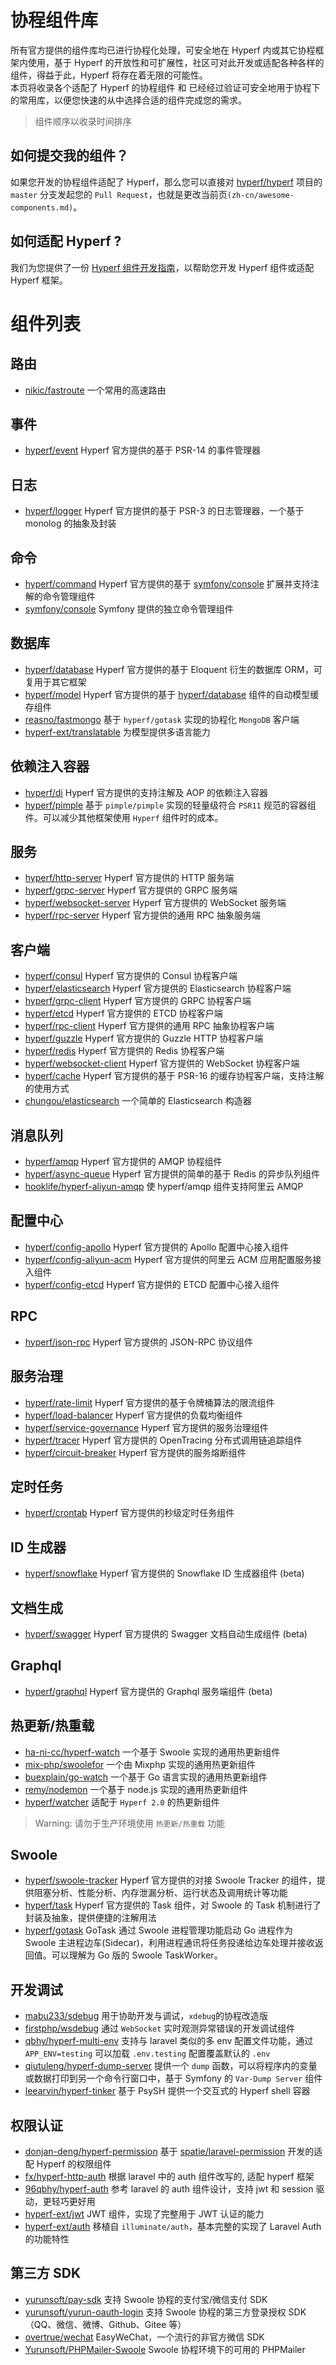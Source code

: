 # 协程组件库

所有官方提供的组件库均已进行协程化处理，可安全地在 Hyperf 内或其它协程框架内使用，基于 Hyperf 的开放性和可扩展性，社区可对此开发或适配各种各样的组件，得益于此，Hyperf 将存在着无限的可能性。   
本页将收录各个适配了 Hyperf 的协程组件 和 已经经过验证可安全地用于协程下的常用库，以便您快速的从中选择合适的组件完成您的需求。

> 组件顺序以收录时间排序

## 如何提交我的组件？

如果您开发的协程组件适配了 Hyperf，那么您可以直接对 [hyperf/hyperf](https://github.com/hyperf/hyperf) 项目的 `master` 分支发起您的 `Pull Request`，也就是更改当前页`(zh-cn/awesome-components.md)`。

## 如何适配 Hyperf ?

我们为您提供了一份 [Hyperf 组件开发指南](zh-cn/component-guide/intro.md)，以帮助您开发 Hyperf 组件或适配 Hyperf 框架。

# 组件列表

## 路由

- [nikic/fastroute](https://github.com/nikic/FastRoute) 一个常用的高速路由

## 事件

- [hyperf/event](https://github.com/hyperf/event) Hyperf 官方提供的基于 PSR-14 的事件管理器

## 日志

- [hyperf/logger](https://github.com/hyperf/logger) Hyperf 官方提供的基于 PSR-3 的日志管理器，一个基于 monolog 的抽象及封装

## 命令

- [hyperf/command](https://github.com/hyperf/command) Hyperf 官方提供的基于 [symfony/console](https://github.com/symfony/console) 扩展并支持注解的命令管理组件
- [symfony/console](https://github.com/symfony/console) Symfony 提供的独立命令管理组件

## 数据库

- [hyperf/database](https://github.com/hyperf/database) Hyperf 官方提供的基于 Eloquent 衍生的数据库 ORM，可复用于其它框架
- [hyperf/model](https://github.com/hyperf/model) Hyperf 官方提供的基于 [hyperf/database](https://github.com/hyperf/database) 组件的自动模型缓存组件 
- [reasno/fastmongo](https://github.com/Reasno/fastmongo) 基于 `hyperf/gotask` 实现的协程化 `MongoDB` 客户端
- [hyperf-ext/translatable](https://github.com/hyperf-ext/translatable) 为模型提供多语言能力

## 依赖注入容器

- [hyperf/di](https://github.com/hyperf/di) Hyperf 官方提供的支持注解及 AOP 的依赖注入容器
- [hyperf/pimple](https://github.com/hyperf-cloud/pimple-integration) 基于 `pimple/pimple` 实现的轻量级符合 `PSR11` 规范的容器组件。可以减少其他框架使用 `Hyperf` 组件时的成本。

## 服务

- [hyperf/http-server](https://github.com/hyperf/http-server) Hyperf 官方提供的 HTTP 服务端
- [hyperf/grpc-server](https://github.com/hyperf/grpc-server) Hyperf 官方提供的 GRPC 服务端
- [hyperf/websocket-server](https://github.com/hyperf/websocket-server) Hyperf 官方提供的 WebSocket 服务端
- [hyperf/rpc-server](https://github.com/hyperf/rpc-server) Hyperf 官方提供的通用 RPC 抽象服务端

## 客户端

- [hyperf/consul](https://github.com/hyperf/consul) Hyperf 官方提供的 Consul 协程客户端
- [hyperf/elasticsearch](https://github.com/hyperf/elasticsearch) Hyperf 官方提供的 Elasticsearch 协程客户端
- [hyperf/grpc-client](https://github.com/hyperf/grpc-client) Hyperf 官方提供的 GRPC 协程客户端
- [hyperf/etcd](https://github.com/hyperf/etcd) Hyperf 官方提供的 ETCD 协程客户端
- [hyperf/rpc-client](https://github.com/hyperf/rpc-client) Hyperf 官方提供的通用 RPC 抽象协程客户端
- [hyperf/guzzle](https://github.com/hyperf/guzzle) Hyperf 官方提供的 Guzzle HTTP 协程客户端
- [hyperf/redis](https://github.com/hyperf/redis) Hyperf 官方提供的 Redis 协程客户端
- [hyperf/websocket-client](https://github.com/hyperf/websocket-client) Hyperf 官方提供的 WebSocket 协程客户端
- [hyperf/cache](https://github.com/hyperf/cache) Hyperf 官方提供的基于 PSR-16 的缓存协程客户端，支持注解的使用方式
- [chungou/elasticsearch](https://github.com/kaychem/hyperf-elasticsearch) 一个简单的 Elasticsearch 构造器

## 消息队列

- [hyperf/amqp](https://github.com/hyperf/amqp) Hyperf 官方提供的 AMQP 协程组件
- [hyperf/async-queue](https://github.com/hyperf/async-queue) Hyperf 官方提供的简单的基于 Redis 的异步队列组件
- [hooklife/hyperf-aliyun-amqp](https://github.com/hooklife/hyperf-aliyun-amqp) 使 hyperf/amqp 组件支持阿里云 AMQP

## 配置中心

- [hyperf/config-apollo](https://github.com/hyperf/config-apollo) Hyperf 官方提供的 Apollo 配置中心接入组件
- [hyperf/config-aliyun-acm](https://github.com/hyperf/config-aliyun-acm) Hyperf 官方提供的阿里云 ACM 应用配置服务接入组件
- [hyperf/config-etcd](https://github.com/hyperf/config-etcd) Hyperf 官方提供的 ETCD 配置中心接入组件

## RPC

- [hyperf/json-rpc](https://github.com/hyperf/json-rpc) Hyperf 官方提供的 JSON-RPC 协议组件

## 服务治理

- [hyperf/rate-limit](https://github.com/hyperf/rate-limit) Hyperf 官方提供的基于令牌桶算法的限流组件
- [hyperf/load-balancer](https://github.com/hyperf/load-balancer) Hyperf 官方提供的负载均衡组件
- [hyperf/service-governance](https://github.com/hyperf/service-governance) Hyperf 官方提供的服务治理组件
- [hyperf/tracer](https://github.com/hyperf/tracer) Hyperf 官方提供的 OpenTracing 分布式调用链追踪组件
- [hyperf/circuit-breaker](https://github.com/hyperf/circuit-breaker) Hyperf 官方提供的服务熔断组件

## 定时任务

- [hyperf/crontab](https://github.com/hyperf/crontab) Hyperf 官方提供的秒级定时任务组件

## ID 生成器

- [hyperf/snowflake](https://github.com/hyperf/snowflake) Hyperf 官方提供的 Snowflake ID 生成器组件 (beta)

## 文档生成

- [hyperf/swagger](https://github.com/hyperf/swagger) Hyperf 官方提供的 Swagger 文档自动生成组件 (beta)

## Graphql

- [hyperf/graphql](https://github.com/hyperf/graphql) Hyperf 官方提供的 Graphql 服务端组件 (beta)

## 热更新/热重载

- [ha-ni-cc/hyperf-watch](https://github.com/ha-ni-cc/hyperf-watch) 一个基于 Swoole 实现的通用热更新组件
- [mix-php/swoolefor](https://github.com/mix-php/swoolefor) 一个由 Mixphp 实现的通用热更新组件
- [buexplain/go-watch](https://github.com/buexplain/go-watch) 一个基于 Go 语言实现的通用热更新组件
- [remy/nodemon](https://github.com/remy/nodemon) 一个基于 node.js 实现的通用热更新组件
- [hyperf/watcher](zh-cn/watcher.md) 适配于 `Hyperf 2.0` 的热更新组件

> Warning: 请勿于生产环境使用 `热更新/热重载` 功能

## Swoole

- [hyperf/swoole-tracker](https://github.com/hyperf/swoole-tracker) Hyperf 官方提供的对接 Swoole Tracker 的组件，提供阻塞分析、性能分析、内存泄漏分析、运行状态及调用统计等功能
- [hyperf/task](https://github.com/hyperf/task) Hyperf 官方提供的 Task 组件，对 Swoole 的 Task 机制进行了封装及抽象，提供便捷的注解用法
- [hyperf/gotask](https://github.com/hyperf/gotask) GoTask 通过 Swoole 进程管理功能启动 Go 进程作为 Swoole 主进程边车(Sidecar)，利用进程通讯将任务投递给边车处理并接收返回值。可以理解为 Go 版的 Swoole TaskWorker。

## 开发调试

- [mabu233/sdebug](https://github.com/mabu233/sdebug) 用于协助开发与调试，`xdebug`的协程改造版
- [firstphp/wsdebug](https://github.com/lamplife/wsdebug) 通过 `WebSocket` 实时观测异常错误的开发调试组件
- [qbhy/hyperf-multi-env](https://github.com/qbhy/hyperf-multi-env) 支持与 laravel 类似的多 env 配置文件功能，通过 `APP_ENV=testing` 可以加载 `.env.testing` 配置覆盖默认的 `.env`
- [qiutuleng/hyperf-dump-server](https://github.com/qiutuleng/hyperf-dump-server) 提供一个 `dump` 函数，可以将程序内的变量或数据打印到另一个命令行窗口中，基于 Symfony 的 `Var-Dump Server` 组件
- [leearvin/hyperf-tinker](https://github.com/Arvin-Lee/hyperf-tinker) 基于 PsySH 提供一个交互式的 Hyperf shell 容器

## 权限认证

- [donjan-deng/hyperf-permission](https://github.com/donjan-deng/hyperf-permission) 基于 [spatie/laravel-permission](https://github.com/spatie/laravel-permission) 开发的适配 Hyperf 的权限组件
- [fx/hyperf-http-auth](https://github.com/nfangxu/hyperf-http-auth) 根据 laravel 中的 auth 组件改写的, 适配 hyperf 框架
- [96qbhy/hyperf-auth](https://github.com/qbhy/hyperf-auth) 参考 laravel 的 auth 组件设计，支持 jwt 和 session 驱动，更轻巧更好用
- [hyperf-ext/jwt](https://github.com/hyperf-ext/jwt) JWT 组件，实现了完整用于 JWT 认证的能力
- [hyperf-ext/auth](https://github.com/hyperf-ext/auth) 移植自 `illuminate/auth`，基本完整的实现了 Laravel Auth 的功能特性

## 第三方 SDK

- [yurunsoft/pay-sdk](https://github.com/Yurunsoft/PaySDK) 支持 Swoole 协程的支付宝/微信支付 SDK
- [yurunsoft/yurun-oauth-login](https://github.com/Yurunsoft/YurunOAuthLogin) 支持 Swoole 协程的第三方登录授权 SDK（QQ、微信、微博、Github、Gitee 等）
- [overtrue/wechat](zh-cn/sdks/wechat) EasyWeChat，一个流行的非官方微信 SDK
- [Yurunsoft/PHPMailer-Swoole](https://github.com/Yurunsoft/PHPMailer-Swoole) Swoole 协程环境下的可用的 PHPMailer
